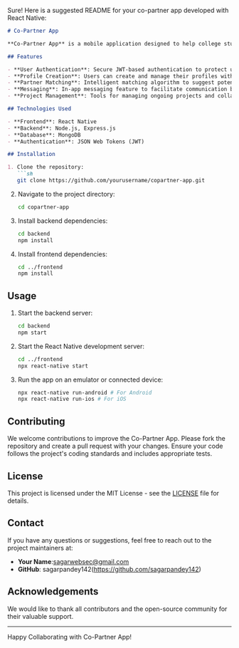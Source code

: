 Sure! Here is a suggested README for your co-partner app developed with React Native:

```markdown
# Co-Partner App

**Co-Partner App** is a mobile application designed to help college students find project partners effortlessly. Leveraging the power of React Native, JWT, Express, and MongoDB, the app streamlines the process of connecting students with potential project buddies, promoting collaboration and enhancing project completion efficiency.

## Features

- **User Authentication**: Secure JWT-based authentication to protect user data.
- **Profile Creation**: Users can create and manage their profiles with relevant project interests and skills.
- **Partner Matching**: Intelligent matching algorithm to suggest potential project partners based on interests and skills.
- **Messaging**: In-app messaging feature to facilitate communication between users.
- **Project Management**: Tools for managing ongoing projects and collaborations.

## Technologies Used

- **Frontend**: React Native
- **Backend**: Node.js, Express.js
- **Database**: MongoDB
- **Authentication**: JSON Web Tokens (JWT)

## Installation

1. Clone the repository:
   ```sh
   git clone https://github.com/yourusername/copartner-app.git
   ```

2. Navigate to the project directory:
   ```sh
   cd copartner-app
   ```

3. Install backend dependencies:
   ```sh
   cd backend
   npm install
   ```

4. Install frontend dependencies:
   ```sh
   cd ../frontend
   npm install
   ```

## Usage

1. Start the backend server:
   ```sh
   cd backend
   npm start
   ```

2. Start the React Native development server:
   ```sh
   cd ../frontend
   npx react-native start
   ```

3. Run the app on an emulator or connected device:
   ```sh
   npx react-native run-android # For Android
   npx react-native run-ios # For iOS
   ```

## Contributing

We welcome contributions to improve the Co-Partner App. Please fork the repository and create a pull request with your changes. Ensure your code follows the project's coding standards and includes appropriate tests.

## License

This project is licensed under the MIT License - see the [LICENSE](LICENSE) file for details.

## Contact

If you have any questions or suggestions, feel free to reach out to the project maintainers at:
- **Your Name**:sagarwebsec@gmail.com
- **GitHub**: sagarpandey142(https://github.com/sagarpandey142)

## Acknowledgements

We would like to thank all contributors and the open-source community for their valuable support.

---

Happy Collaborating with Co-Partner App!
```

